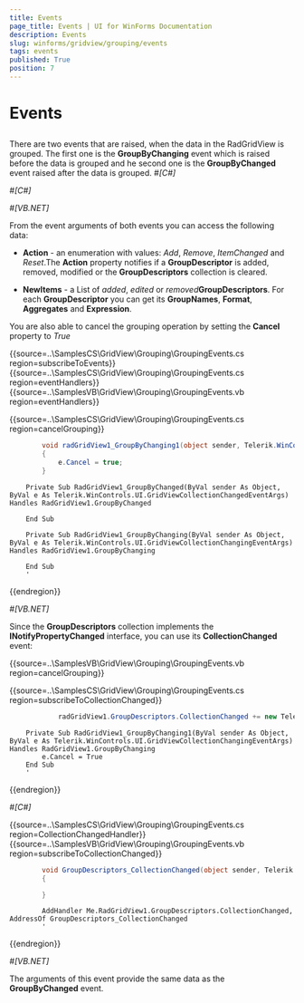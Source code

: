 ```yaml
---
title: Events
page_title: Events | UI for WinForms Documentation
description: Events
slug: winforms/gridview/grouping/events
tags: events
published: True
position: 7
---
```


# Events



## 

There are two events that are raised, when the data in the RadGridView is grouped. The first one is the __GroupByChanging__ 
        	event which is raised before the data is grouped and he second one is the __GroupByChanged__ event raised after the data is grouped.
        #_[C#]_

	

#_[C#]_

	

#_[VB.NET]_

	



From the event arguments of both events you can access the following data:

* __Action__ - an enumeration with values: *Add*, *Remove*, 
		  		*ItemChanged* and *Reset*.The __Action__ property notifies if
		  		a __GroupDescriptor__ is added, removed, modified or the __GroupDescriptors__ collection is cleared.
		  

* __NewItems__ - a List of *added*, *edited* or 
		  	*removed*__GroupDescriptors__. For each __GroupDescriptor__ 
		  	you can get its __GroupNames__, __Format__, __Aggregates__ and __Expression__.
		 

You are also able to cancel the grouping operation by setting the __Cancel__ property to *True*

{{source=..\SamplesCS\GridView\Grouping\GroupingEvents.cs region=subscribeToEvents}} 
{{source=..\SamplesCS\GridView\Grouping\GroupingEvents.cs region=eventHandlers}} 
{{source=..\SamplesVB\GridView\Grouping\GroupingEvents.vb region=eventHandlers}} 

{{source=..\SamplesCS\GridView\Grouping\GroupingEvents.cs region=cancelGrouping}} 
````C#
        void radGridView1_GroupByChanging1(object sender, Telerik.WinControls.UI.GridViewCollectionChangingEventArgs e)
        {
            e.Cancel = true;
        }
````
````VB.NET
    Private Sub RadGridView1_GroupByChanged(ByVal sender As Object, ByVal e As Telerik.WinControls.UI.GridViewCollectionChangedEventArgs) Handles RadGridView1.GroupByChanged

    End Sub

    Private Sub RadGridView1_GroupByChanging(ByVal sender As Object, ByVal e As Telerik.WinControls.UI.GridViewCollectionChangingEventArgs) Handles RadGridView1.GroupByChanging

    End Sub
    '
````

{{endregion}} 


#_[VB.NET]_

	



Since the __GroupDescriptors__ collection implements the __INotifyPropertyChanged__ interface, 
			you can use its __CollectionChanged__ event:
		

{{source=..\SamplesVB\GridView\Grouping\GroupingEvents.vb region=cancelGrouping}} 

{{source=..\SamplesCS\GridView\Grouping\GroupingEvents.cs region=subscribeToCollectionChanged}} 
````C#
            radGridView1.GroupDescriptors.CollectionChanged += new Telerik.WinControls.Data.NotifyCollectionChangedEventHandler(GroupDescriptors_CollectionChanged);
````
````VB.NET
    Private Sub RadGridView1_GroupByChanging1(ByVal sender As Object, ByVal e As Telerik.WinControls.UI.GridViewCollectionChangingEventArgs) Handles RadGridView1.GroupByChanging
        e.Cancel = True
    End Sub
    '
````

{{endregion}} 


#_[C#]_

	



{{source=..\SamplesCS\GridView\Grouping\GroupingEvents.cs region=CollectionChangedHandler}} 
{{source=..\SamplesVB\GridView\Grouping\GroupingEvents.vb region=subscribeToCollectionChanged}} 

````C#
        void GroupDescriptors_CollectionChanged(object sender, Telerik.WinControls.Data.NotifyCollectionChangedEventArgs e)
        {

        }
````
````VB.NET
        AddHandler Me.RadGridView1.GroupDescriptors.CollectionChanged, AddressOf GroupDescriptors_CollectionChanged
        '
````

{{endregion}} 


#_[VB.NET]_

	



The arguments of this event provide the same data as the __GroupByChanged__ event.
